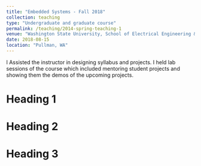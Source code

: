 ```yaml
---
title: "Embedded Systems - Fall 2018"
collection: teaching
type: "Undergraduate and graduate course"
permalink: /teaching/2014-spring-teaching-1
venue: "Washington State University, School of Electrical Engineering & Computer Science"
date: 2018-08-15
location: "Pullman, WA"
---
```


I Assisted the instructor in designing syllabus and projects. I held lab sessions of the course which included mentoring student projects and showing them the demos of the upcoming projects.

Heading 1
======

Heading 2
======

Heading 3
======